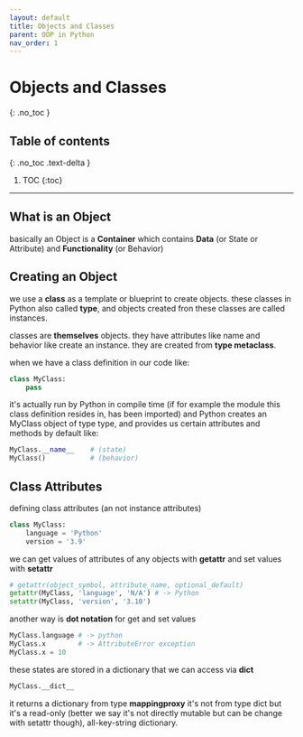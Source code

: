 ```yaml
---
layout: default
title: Objects and Classes
parent: OOP in Python
nav_order: 1
---
```


# Objects and Classes
{: .no_toc }

## Table of contents
{: .no_toc .text-delta }

1. TOC
{:toc}

---

## What is an Object
basically an Object is a **Container** which contains **Data** (or State or Attribute) and **Functionality** (or Behavior)

## Creating an Object
we use a **class** as a template or blueprint to create objects. these classes in Python also called **type**, 
and objects created fron these classes are called instances.

classes are **themselves** objects. they have attributes like name and behavior like create an instance.
they are created from **type metaclass**.

when we have a class definition in our code like:

```python
class MyClass:
    pass
```

it's actually run by Python in compile time 
(if for example the module this class definition resides in, has been imported) 
and Python creates an MyClass object of type type, and provides us certain attributes and methods by default like:

```python
MyClass.__name__    # (state)
MyClass()           # (behavior)
```

## Class Attributes
defining class attributes (an not instance attributes)

```python
class MyClass:
    language = 'Python'
    version = '3.9'
```

we can get values of attributes of any objects with **getattr**
and set values with **setattr**

```python
# getattr(object_symbol, attribute_name, optional_default)
getattr(MyClass, 'language', 'N/A') # -> Python
setattr(MyClass, 'version', '3.10')
```

another way is **dot notation** for get and set values

```python
MyClass.language # -> python
MyClass.x        # -> AttributeError exception
MyClass.x = 10
```

these states are stored in a dictionary that we can access via **__dict__**

```python
MyClass.__dict__
```

it returns a dictionary from type **mappingproxy** 
it's not from type dict but it's a read-only 
(better we say it's not directly mutable but can be change with setattr though), all-key-string dictionary.

